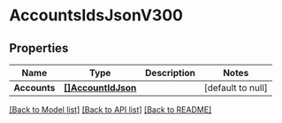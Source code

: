 # AccountsIdsJsonV300

## Properties
Name | Type | Description | Notes
------------ | ------------- | ------------- | -------------
**Accounts** | [**[]AccountIdJson**](AccountIdJson.md) |  | [default to null]

[[Back to Model list]](../README.md#documentation-for-models) [[Back to API list]](../README.md#documentation-for-api-endpoints) [[Back to README]](../README.md)


